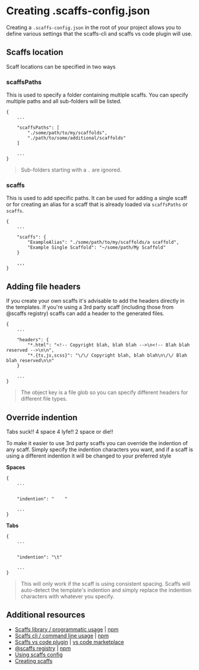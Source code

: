 # Creating .scaffs-config.json

Creating a `.scaffs-config.json` in the root of your project allows you to define various settings that the scaffs-cli and scaffs vs code plugin will use.

## Scaffs location

Scaff locations can be specified in two ways

### scaffsPaths

This is used to specify a folder containing multiple scaffs. You can specify multiple paths and all sub-folders will be listed.

```
{
    ...

    "scaffsPaths": [
        "./some/path/to/my/scaffolds",
        "./path/to/some/additional/scaffolds"
    ]

    ...
}
```

> Sub-folders starting with a `.` are ignored.

### scaffs

This is used to add specific paths. It can be used for adding a single scaff or for creating an alias for a scaff that is already loaded via `scaffsPaths` or `scaffs`.

```
{
    ...

    "scaffs": {
        "ExampleAlias": "./some/path/to/my/scaffolds/a scaffold",
        "Example Single Scaffold": "~/some/path/My Scaffold"
    }

    ,,,
}
```

## Adding file headers

If you create your own scaffs it's advisable to add the headers directly in the templates. If you're using a 3rd party scaff (including those from @scaffs registry) scaffs can add a header to the generated files.


```
{
    ...
    
    "headers": {
        "*.html": "<!-- Copyright blah, blah blah -->\n<!-- Blah blah reserved -->\n\n",
        "*.{ts,js,scss}": "\/\/ Copyright blah, blah blah\n\/\/ Blah blah reserved\n\n"
    }

    ...
}
```

> The object key is a file glob so you can specify different headers for different file types.

## Override indention

Tabs suck!! 4 space 4 lyfe!! 2 space or die!!

To make it easier to use 3rd party scaffs you can override the indention of any scaff. Simply specify the indention characters you want, and if a scaff is using a different indention it will be changed to your preferred style

**Spaces**

```
{
    ...


    "indention": "    "

    ...
}
```

**Tabs**

```
{
    ...


    "indention": "\t"

    ...
}
```

> This will only work if the scaff is using consistent spacing. Scaffs will auto-detect the template's indention and simply replace the indention characters with whatever you specify.

## Additional resources

* [Scaffs library / programmatic usage](https://github.com/itslenny/scaffs) | [npm](https://www.npmjs.com/package/scaffs)
* [Scaffs cli / command line usage](https://github.com/itslenny/scaffs-cli) | [npm](https://www.npmjs.com/package/scaffs-cli)
* [Scaffs vs code plugin](https://github.com/itslenny/scaffs-vscode) | [vs code marketplace](https://marketplace.visualstudio.com/items?itemName=itslennysfault.scaffs-vscode)
* [@scaffs registry](https://github.com/itslenny/scaffs-registry) | [npm](https://www.npmjs.com/~scaffs)
* [Using scaffs config](https://github.com/itslenny/scaffs/tree/master/docs/md/config.md)
* [Creating scaffs](https://github.com/itslenny/scaffs/tree/master/docs/md/create.md)
